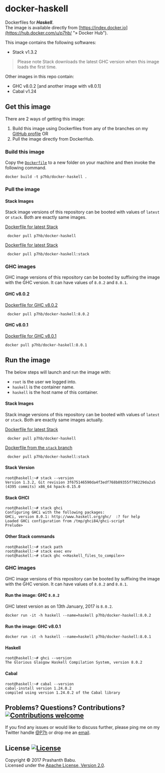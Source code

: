 # docker-haskell

Dockerfiles for ***Haskell***.<br>
The image is available directly from [https://index.docker.io](https://hub.docker.com/u/p7hb/ "» Docker Hub").

This image contains the following softwares:

* Stack v1.3.2

> Please note Stack downloads the latest GHC version when this image loads the first time.

Other images in this repo contain:
* GHC v8.0.2 [and another image with v8.0.1]
* Cabal v1.24

## Get this image
There are 2 ways of getting this image:

1. Build this image using Dockerfiles from any of the branches on my [GitHub profile](https://github.com/P7h/docker-haskell/branches/all) OR
2. Pull the image directly from DockerHub.

### Build this image
Copy the [`Dockerfile`](Dockerfile) to a new folder on your machine and then invoke the following command.

    docker build -t p7hb/docker-haskell .

### Pull the image

#### Stack Images
Stack image versions of this repository can be booted with values of `latest` or `stack`. Both are exactly same images.

[Dockerfile for latest Stack](https://github.com/P7h/docker-haskell)

     docker pull p7hb/docker-haskell

[Dockerfile for latest Stack](https://github.com/P7h/docker-haskell/tree/stack)

     docker pull p7hb/docker-haskell:stack

### GHC images
GHC image versions of this repository can be booted by suffixing the image with the GHC version. It can have values of `8.0.2` and `8.0.1`.

#### GHC v8.0.2
[Dockerfile for GHC v8.0.2](https://github.com/P7h/docker-haskell/tree/8.0.2)

     docker pull p7hb/docker-haskell:8.0.2

#### GHC v8.0.1
[Dockerfile for GHC v8.0.1](https://github.com/P7h/docker-haskell/tree/8.0.1)

    docker pull p7hb/docker-haskell:8.0.1


## Run the image

The below steps will launch and run the image with:

* `root` is the user we logged into.
* `haskell` is the container name.
* `haskell` is the host name of this container. 

#### Stack Images
Stack image versions of this repository can be booted with values of `latest` or `stack`. Both are exactly same images actually.

[Dockerfile for latest Stack](https://github.com/P7h/docker-haskell)

     docker pull p7hb/docker-haskell

[Dockerfile from the `stack` branch](https://github.com/P7h/docker-haskell/tree/stack)

     docker pull p7hb/docker-haskell:stack

#### Stack Version

    root@haskell:~# stack --version
    Version 1.3.2, Git revision 3f675146590da4f3edf768b89355f798229da2a5 (4395 commits) x86_64 hpack-0.15.0

#### Stack GHCI

    root@haskell:~# stack ghci
    Configuring GHCi with the following packages:
    GHCi, version 8.0.1: http://www.haskell.org/ghc/  :? for help
    Loaded GHCi configuration from /tmp/ghci84/ghci-script
    Prelude>

#### Other Stack commands

    root@haskell:~# stack path
    root@haskell:~# stack exec env
    root@haskell:~# stack ghc <<Haskell_files_to_compile>>

### GHC images
GHC image versions of this repository can be booted by suffixing the image with the GHC version. It can have values of `8.0.2` and `8.0.1`.

#### Run the image: GHC `8.0.2`
GHC latest version as on 13th January, 2017 is `8.0.2`.

    docker run -it -h haskell --name=haskell p7hb/docker-haskell:8.0.2

#### Run the image: GHC v8.0.1

    docker run -it -h haskell --name=haskell p7hb/docker-haskell:8.0.1

#### Haskell

    root@haskell:~# ghci --version
    The Glorious Glasgow Haskell Compilation System, version 8.0.2

#### Cabal

    root@haskell:~# cabal --version
    cabal-install version 1.24.0.2
    compiled using version 1.24.0.2 of the Cabal library


## Problems? Questions? Contributions? [![Contributions welcome](https://img.shields.io/badge/contributions-welcome-brightgreen.svg?style=flat)](http://p7h.org/contact/)
If you find any issues or would like to discuss further, please ping me on my Twitter handle [@P7h](http://twitter.com/P7h "» @P7h") or drop me an [email](http://p7h.org/contact/ "» Contact me").


## License [![License](http://img.shields.io/:license-apache-blue.svg)](http://www.apache.org/licenses/LICENSE-2.0.html)
Copyright &copy; 2017 Prashanth Babu.<br>
Licensed under the [Apache License, Version 2.0](http://www.apache.org/licenses/LICENSE-2.0).